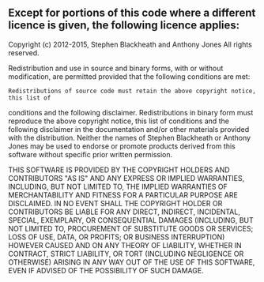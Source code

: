 Except for portions of this code where a different licence is given, the following
licence applies:
---------------------------------------------------------------------------------------

Copyright (c) 2012-2015, Stephen Blackheath and Anthony Jones
All rights reserved.

Redistribution and use in source and binary forms, with or without modification, are 
permitted provided that the following conditions are met:

    Redistributions of source code must retain the above copyright notice, this list of 
conditions and the following disclaimer.
    Redistributions in binary form must reproduce the above copyright notice, this list of 
conditions and the following disclaimer in the documentation and/or other materials 
provided with the distribution.
    Neither the names of Stephen Blackheath or Anthony Jones may be used to endorse or 
promote products derived from this software without specific prior written permission.

THIS SOFTWARE IS PROVIDED BY THE COPYRIGHT HOLDERS AND CONTRIBUTORS "AS IS" AND ANY EXPRESS 
OR IMPLIED WARRANTIES, INCLUDING, BUT NOT LIMITED TO, THE IMPLIED WARRANTIES OF 
MERCHANTABILITY AND FITNESS FOR A PARTICULAR PURPOSE ARE DISCLAIMED. IN NO EVENT SHALL THE 
COPYRIGHT HOLDER OR CONTRIBUTORS BE LIABLE FOR ANY DIRECT, INDIRECT, INCIDENTAL, SPECIAL, 
EXEMPLARY, OR CONSEQUENTIAL DAMAGES (INCLUDING, BUT NOT LIMITED TO, PROCUREMENT OF 
SUBSTITUTE GOODS OR SERVICES; LOSS OF USE, DATA, OR PROFITS; OR BUSINESS INTERRUPTION) 
HOWEVER CAUSED AND ON ANY THEORY OF LIABILITY, WHETHER IN CONTRACT, STRICT LIABILITY, OR 
TORT (INCLUDING NEGLIGENCE OR OTHERWISE) ARISING IN ANY WAY OUT OF THE USE OF THIS 
SOFTWARE, EVEN IF ADVISED OF THE POSSIBILITY OF SUCH DAMAGE.

